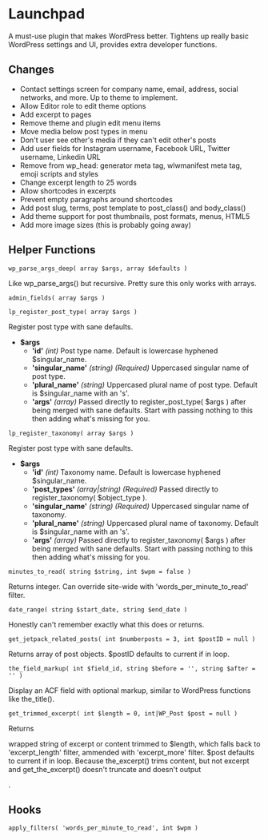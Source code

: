 # Launchpad

A must-use plugin that makes WordPress better.
Tightens up really basic WordPress settings and UI, provides extra developer functions.

## Changes

- Contact settings screen for company name, email, address, social networks, and more. Up to theme to implement.
- Allow Editor role to edit theme options
- Add excerpt to pages
- Remove theme and plugin edit menu items
- Move media below post types in menu
- Don't user see other's media if they can't edit other's posts
- Add user fields for Instagram username, Facebook URL, Twitter username, Linkedin URL
- Remove from wp_head: generator meta tag, wlwmanifest meta tag, emoji scripts and styles
- Change excerpt length to 25 words
- Allow shortcodes in excerpts
- Prevent empty paragraphs around shortcodes
- Add post slug, terms, post template to post_class() and body_class()
- Add theme support for post thumbnails, post formats, menus, HTML5
- Add more image sizes (this is probably going away)

## Helper Functions

`wp_parse_args_deep( array $args, array $defaults )`

Like wp_parse_args() but recursive. Pretty sure this only works with arrays.

`admin_fields( array $args )`

`lp_register_post_type( array $args )`

Register post type with sane defaults.

- **$args**
  - **'id'** _(int)_ Post type name. Default is lowercase hyphened $singular_name.
   - **'singular_name'** _(string) (Required)_ Uppercased singular name of post type.
  - **'plural_name'** _(string)_ Uppercased plural name of post type. Default is $singular_name with an 's'.
  - **'args'** _(array)_ Passed directly to register_post_type( $args ) after being merged with sane defaults. Start with passing nothing to this then adding what's missing for you.

`lp_register_taxonomy( array $args )`

Register post type with sane defaults.

- **$args**
  - **'id'** _(int)_ Taxonomy name. Default is lowercase hyphened $singular_name.
   - **'post_types'** _(array|string) (Required)_ Passed directly to register_taxonomy( $object_type ).
   - **'singular_name'** _(string) (Required)_ Uppercased singular name of taxonomy.
  - **'plural_name'** _(string)_ Uppercased plural name of taxonomy. Default is $singular_name with an 's'.
  - **'args'** _(array)_ Passed directly to register_taxonomy( $args ) after being merged with sane defaults. Start with passing nothing to this then adding what's missing for you.

`minutes_to_read( string $string, int $wpm = false )`

Returns integer. Can override site-wide with 'words_per_minute_to_read' filter.

`date_range( string $start_date, string $end_date )`

Honestly can't remember exactly what this does or returns.

`get_jetpack_related_posts( int $numberposts = 3, int $postID = null )`

Returns array of post objects. $postID defaults to current if in loop.

`the_field_markup( int $field_id, string $before = '', string $after = '' )`

Display an ACF field with optional markup, similar to WordPress functions like the_title().

`get_trimmed_excerpt( int $length = 0, int|WP_Post $post = null )`

Returns <p> wrapped string of excerpt or content trimmed to $length, which falls back to 'excerpt_length' filter, ammended with 'excerpt_more' filter. $post defaults to current if in loop. Because the_excerpt() trims content, but not excerpt and get_the_excerpt() doesn't truncate and doesn't output <p>.

## Hooks

`apply_filters( 'words_per_minute_to_read', int $wpm )`

